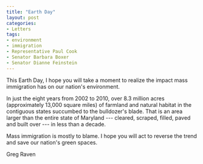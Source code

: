 ```yaml
---
title: "Earth Day"
layout: post
categories:
- Letters
tags:
- environment
- immigration
- Representative Paul Cook
- Senator Barbara Boxer
- Senator Dianne Feinstein
---
```


This Earth Day, I hope you will take a moment to realize the impact mass immigration has on our nation's environment.

In just the eight years from 2002 to 2010, over 8.3 million acres (approximately 13,000 square miles) of farmland and natural habitat in the contiguous states succumbed to the bulldozer's blade. That is an area larger than the entire state of Maryland --- cleared, scraped, filled, paved and built over --- in less than a decade.

Mass immigration is mostly to blame. I hope you will act to reverse the trend and save our nation's green spaces.

Greg Raven